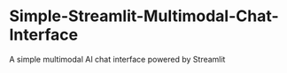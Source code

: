 # Simple-Streamlit-Multimodal-Chat-Interface
A simple multimodal AI chat interface powered by Streamlit
